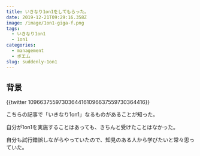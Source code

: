 ```yaml
---
title: いきなり1on1をしてもらった。
date: 2019-12-21T09:29:16.358Z
image: /image/1on1-giga-f.png
tags:
  - いきなり1on1
  - 1on1
categories:
  - management
  - ポエム
slug: suddenly-1on1
---
```

## 背景

{{twitter 10966375597303644161096637559730364416}}

こちらの記事で「いきなり1on1」なるものがあることが知った。

自分が1on1を実施することはあっても、きちんと受けたことはなかった。

自分も試行錯誤しながらやっていたので、知見のある人から学びたいと常々思っていた。
